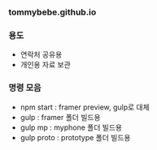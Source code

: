 ### tommybebe.github.io

### 용도
- 연락처 공유용
- 개인용 자료 보관 

### 명령 모음
- npm start : framer preview, gulp로 대체
- gulp : framer 폴더 빌드용
- gulp mp : myphone 폴더 빌드용
- gulp proto : prototype 폴더 빌드용
